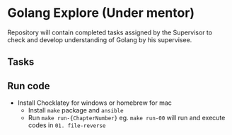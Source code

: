 # Golang Explore (Under mentor)

Repository will contain completed tasks assigned by the Supervisor to check and develop understanding of Golang by his supervisee.

## Tasks

## Run code

- Install Chocklatey for windows or homebrew for mac 
  - Install `make` package and `ansible`
  - Run `make run-{ChapterNumber}` eg. `make run-00` will run and execute codes in `01. file-reverse`
